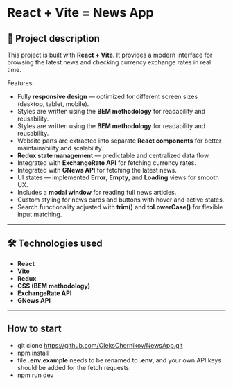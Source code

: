 # React + Vite = News App

## 📌 Project description
This project is built with **React + Vite**. It provides a modern interface for browsing the latest news and checking currency exchange rates in real time.  

Features:
- Fully **responsive design** — optimized for different screen sizes (desktop, tablet, mobile).
- Styles are written using the **BEM methodology** for readability and reusability.
- Styles are written using the **BEM methodology** for readability and reusability.
- Website parts are extracted into separate **React components** for better maintainability and scalability.
- **Redux state management** — predictable and centralized data flow.
- Integrated with **ExchangeRate API** for fetching currency rates.
- Integrated with **GNews API** for fetching the latest news.
- UI states — implemented **Error**, **Empty**, and **Loading** views for smooth UX.
- Includes a **modal window** for reading full news articles.
- Custom styling for news cards and buttons with hover and active states.
- Search functionality adjusted with **trim()** and **toLowerCase()** for flexible input matching.

---

## 🛠 Technologies used
- **React**
- **Vite**
- **Redux**
- **CSS (BEM methodology)**
- **ExchangeRate API**
- **GNews API**

---


## How to start
- git clone https://github.com/OleksChernikov/NewsApp.git
- npm install
- file **.env.example** needs to be renamed to **.env**, and your own API keys should be added for the fetch requests.
- npm run dev

